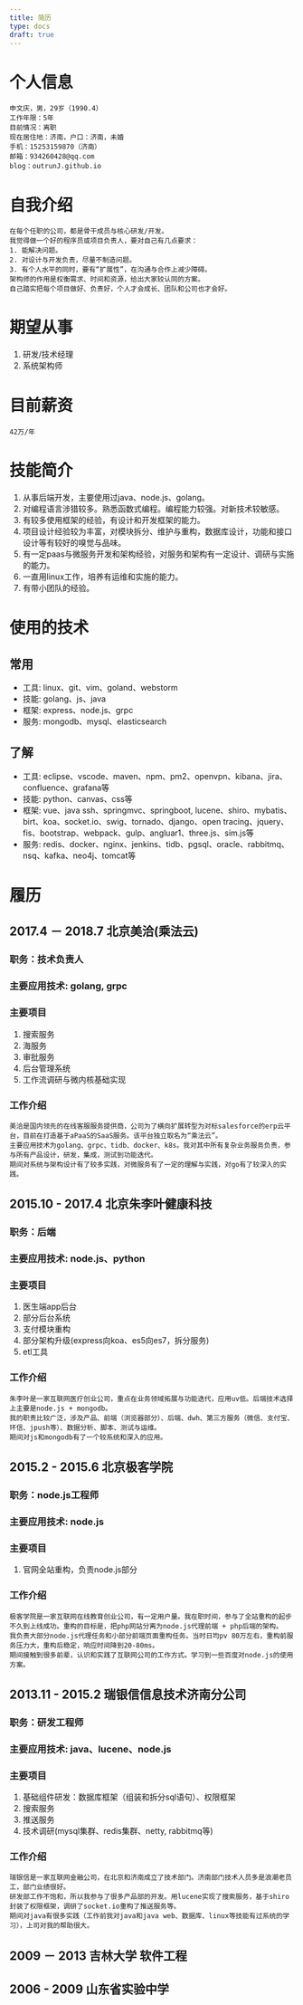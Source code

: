 ```yaml
---
title: 简历
type: docs
draft: true
---
```


# 个人信息
    申文庆，男，29岁（1990.4）
    工作年限：5年
    目前情况：离职
    现在居住地：济南，户口：济南，未婚
    手机：15253159870（济南）
    邮箱：934260428@qq.com
    blog：outrunJ.github.io


# 自我介绍
    在每个任职的公司，都是骨干成员与核心研发/开发。
    我觉得做一个好的程序员或项目负责人，要对自己有几点要求：
    1. 能解决问题。
    2. 对设计与开发负责，尽量不制造问题。
    3. 有个人水平的同时，要有“扩展性”，在沟通与合作上减少障碍。
    架构师的作用是权衡需求、时间和资源，给出大家较认同的方案。
    自己踏实把每个项目做好、负责好，个人才会成长、团队和公司也才会好。


# 期望从事
1. 研发/技术经理
2. 系统架构师

# 目前薪资
    42万/年

# 技能简介
1. 从事后端开发，主要使用过java、node.js、golang。
2. 对编程语言涉猎较多。熟悉函数式编程。编程能力较强。对新技术较敏感。
3. 有较多使用框架的经验，有设计和开发框架的能力。
4. 项目设计经验较为丰富，对模块拆分、维护与重构，数据库设计，功能和接口设计等有较好的嗅觉与品味。
5. 有一定paas与微服务开发和架构经验，对服务和架构有一定设计、调研与实施的能力。
6. 一直用linux工作，培养有运维和实施的能力。
7. 有带小团队的经验。


# 使用的技术
## 常用
* 工具: linux、git、vim、goland、webstorm
* 技能: golang、js、java
* 框架: express、node.js、grpc
* 服务: mongodb、mysql、elasticsearch

## 了解
* 工具: eclipse、vscode、maven、npm、pm2、openvpn、kibana、jira、confluence、grafana等
* 技能: python、canvas、css等
* 框架: vue、java ssh、springmvc、springboot, lucene、shiro、mybatis、birt、koa、socket.io、swig、tornado、django、open tracing、jquery、fis、bootstrap、webpack、gulp、angluar1、three.js、sim.js等
* 服务: redis、docker、nginx、jenkins、tidb、pgsql、oracle、rabbitmq、nsq、kafka、neo4j、tomcat等


# 履历
## 2017.4 － 2018.7 北京美洽(乘法云)
### 职务：技术负责人
### 主要应用技术: golang, grpc
### 主要项目
1. 搜索服务
2. 海服务
3. 审批服务
4. 后台管理系统
5. 工作流调研与微内核基础实现

### 工作介绍
    美洽是国内领先的在线客服服务提供商，公司为了横向扩展转型为对标salesforce的erp云平台，目前在打造基于aPaaS的SaaS服务。该平台独立取名为“乘法云”。
    主要应用技术为golang、grpc、tidb、docker、k8s。我对其中所有复杂业务服务负责，参与所有产品设计，研发，集成，测试到功能迭代。
    期间对系统与架构设计有了较多实践，对微服务有了一定的理解与实践，对go有了较深入的实践。

## 2015.10 - 2017.4 北京朱李叶健康科技
### 职务：后端
### 主要应用技术: node.js、python
### 主要项目
1. 医生端app后台
2. 部分后台系统
3. 支付模块重构
4. 部分架构升级(express向koa、es5向es7，拆分服务)
5. etl工具

### 工作介绍
    朱李叶是一家互联网医疗创业公司，重点在业务领域拓展与功能迭代，应用uv低。后端技术选择上主要是node.js + mongodb。
    我的职责比较广泛，涉及产品、前端（浏览器部分）、后端、dwh、第三方服务（微信、支付宝、环信、jpush等）、数据分析、脚本、测试与运维。
    期间对js和mongodb有了一个较系统和深入的应用。

## 2015.2 - 2015.6 北京极客学院
### 职务：node.js工程师
### 主要应用技术: node.js
### 主要项目
1. 官网全站重构，负责node.js部分

### 工作介绍
    极客学院是一家互联网在线教育创业公司，有一定用户量。我在职时间，参与了全站重构的起步不久到上线成功。重构的目标是，把php网站分离为node.js代理前端 + php后端的架构。
    我负责大部分node.js代理任务和小部分前端页面重构任务。当时日均pv 80万左右，重构前服务压力大，重构后稳定，响应时间降到20-80ms。
    期间接触到很多前辈，认识和实践了互联网公司的工作方式。学习到一些百度对node.js的使用方案。

## 2013.11 - 2015.2 瑞银信信息技术济南分公司
### 职务：研发工程师
### 主要应用技术: java、lucene、node.js
### 主要项目
1. 基础组件研发：数据库框架（组装和拆分sql语句）、权限框架
2. 搜索服务
3. 推送服务
4. 技术调研(mysql集群、redis集群、netty, rabbitmq等)

### 工作介绍
    瑞银信是一家互联网金融公司，在北京和济南成立了技术部门。济南部门技术人员多是浪潮老员工，部门业绩很好。
    研发部工作不饱和，所以我参与了很多产品部的开发。用lucene实现了搜索服务，基于shiro封装了权限框架，调研了socket.io重构了推送服务等。
    期间对java有很多实践（工作前我对java和java web、数据库、linux等技能有过系统的学习），上司对我的帮助很大。


## 2009 － 2013 吉林大学 软件工程


## 2006 - 2009 山东省实验中学
